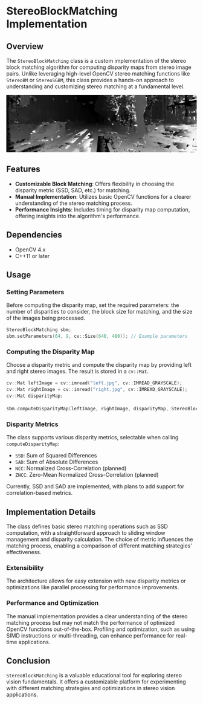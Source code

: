 # StereoBlockMatching Implementation 

## Overview
The `StereoBlockMatching` class is a custom implementation of the stereo block matching algorithm for computing disparity maps from stereo image pairs. Unlike leveraging high-level OpenCV stereo matching functions like `StereoBM` or `StereoSGBM`, this class provides a hands-on approach to understanding and customizing stereo matching at a fundamental level. 

![alt text](https://github.com/nitishsanghi/Stereo-Matching/blob/main/Disparity.png)

## Features
- **Customizable Block Matching**: Offers flexibility in choosing the disparity metric (SSD, SAD, etc.) for matching.
- **Manual Implementation**: Utilizes basic OpenCV functions for a clearer understanding of the stereo matching process.
- **Performance Insights**: Includes timing for disparity map computation, offering insights into the algorithm's performance.

## Dependencies
- OpenCV 4.x
- C++11 or later

## Usage

### Setting Parameters
Before computing the disparity map, set the required parameters: the number of disparities to consider, the block size for matching, and the size of the images being processed.

```cpp
StereoBlockMatching sbm;
sbm.setParameters(64, 9, cv::Size(640, 480)); // Example parameters
```

### Computing the Disparity Map
Choose a disparity metric and compute the disparity map by providing left and right stereo images. The result is stored in a `cv::Mat`.

```cpp
cv::Mat leftImage = cv::imread("left.jpg", cv::IMREAD_GRAYSCALE);
cv::Mat rightImage = cv::imread("right.jpg", cv::IMREAD_GRAYSCALE);
cv::Mat disparityMap;

sbm.computeDisparityMap(leftImage, rightImage, disparityMap, StereoBlockMatching::SSD);
```

### Disparity Metrics
The class supports various disparity metrics, selectable when calling `computeDisparityMap`:
- `SSD`: Sum of Squared Differences
- `SAD`: Sum of Absolute Differences
- `NCC`: Normalized Cross-Correlation (planned)
- `ZNCC`: Zero-Mean Normalized Cross-Correlation (planned)

Currently, SSD and SAD are implemented, with plans to add support for correlation-based metrics.

## Implementation Details
The class defines basic stereo matching operations such as SSD computation, with a straightforward approach to sliding window management and disparity calculation. The choice of metric influences the matching process, enabling a comparison of different matching strategies' effectiveness.

### Extensibility
The architecture allows for easy extension with new disparity metrics or optimizations like parallel processing for performance improvements.

### Performance and Optimization
The manual implementation provides a clear understanding of the stereo matching process but may not match the performance of optimized OpenCV functions out-of-the-box. Profiling and optimization, such as using SIMD instructions or multi-threading, can enhance performance for real-time applications.

## Conclusion
`StereoBlockMatching` is a valuable educational tool for exploring stereo vision fundamentals. It offers a customizable platform for experimenting with different matching strategies and optimizations in stereo vision applications.
